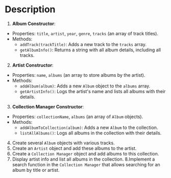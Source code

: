 # Description

1. **Album Constructor**:
  - Properties: `title`, `artist`, `year`, `genre`, `tracks` (an array of track titles).
  - Methods:
    - `addTrack(trackTitle)`: Adds a new track to the `tracks` array.
    - `getAlbumInfo()`: Returns a string with all album details, including all tracks.

2. **Artist Constructor**:
  - Properties: `name`, `albums` (an array to store albums by the artist).
  - Methods:
    - `addAlbum(album)`: Adds a new `Album` object to the `albums` array.
    - `getArtistInfo()`: Logs the artist's name and lists all albums with their details.

3. **Collection Manager Constructor**:
  - Properties: `collectionName`, `albums` (an array of `Album` objects).
  - Methods:
    - `addAlbumToCollection(album)`: Adds a new `Album` to the collection.
    - `listAllAlbums()`: Logs all albums in the collection with their details.

4. Create several `Album` objects with various tracks.
5. Create an `Artist` object and add these albums to the artist.
6. Create a `Collection Manager` object and add albums to this collection.
7. Display artist info and list all albums in the collection.
8.Implement a search function in the `Collection Manager` that allows searching for an album by title or artist.
